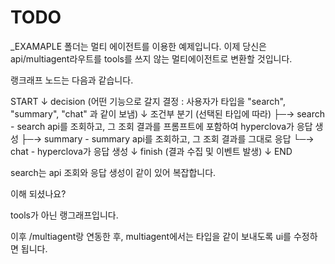 # TODO

\_EXAMAPLE 폴더는 멀티 에이전트를 이용한 예제입니다.
이제 당신은 api/multiagent라우트를 tools를 쓰지 않는 멀티에이전트로 변환할 것입니다.

랭크래프 노드는 다음과 같습니다.

START
↓
decision (어떤 기능으로 갈지 결정 : 사용자가 타입을 "search", "summary", "chat" 과 같이 보냄)
↓
조건부 분기 (선택된 타입에 따라)
├─→ search - search api를 조회하고, 그 조회 결과를 프롬프트에 포함하여 hyperclova가 응답 생성
├─→ summary - summary api를 조회하고, 그 조회 결과를 그대로 응답
└─→ chat - hyperclova가 응답 생성
↓
finish (결과 수집 및 이벤트 발생)
↓
END

search는 api 조회와 응답 생성이 같이 있어 복잡합니다.

이해 되셨나요?

tools가 아닌 랭그래프입니다.

이후 /multiagent랑 연동한 후, multiagent에서는 타입을 같이 보내도록 ui를 수정하면 됩니다.
